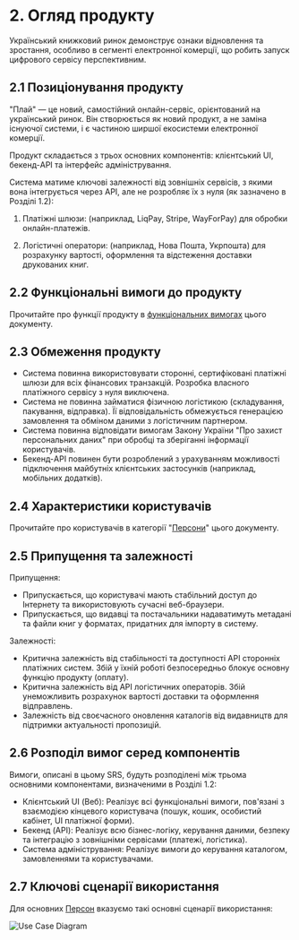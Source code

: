 # 2. Огляд продукту

Український книжковий ринок демонструє ознаки відновлення та зростання, особливо в сегменті електронної комерції, що робить запуск цифрового сервісу перспективним.

## 2.1 Позиціонування продукту

"Плай" — це новий, самостійний онлайн-сервіс, орієнтований на український ринок. Він створюється як новий продукт, а не заміна існуючої системи, і є частиною ширшої екосистеми електронної комерції.

Продукт складається з трьох основних компонентів: клієнтський UI, бекенд-API та інтерфейс адміністрування.

Система матиме ключові залежності від зовнішніх сервісів, з якими вона інтегрується через API, але не розробляє їх з нуля (як зазначено в Розділі 1.2):

1. Платіжні шлюзи: (наприклад, LiqPay, Stripe, WayForPay) для обробки онлайн-платежів.

2. Логістичні оператори: (наприклад, Нова Пошта, Укрпошта) для розрахунку вартості, оформлення та відстеження доставки друкованих книг.

## 2.2 Функціональні вимоги до продукту

Прочитайте про функції продукту в [функціональних вимогах](https://github.com/iamvladshevchuk/singularitarians/blob/main/4_FUNCTIONAL_REQUIREMENTS.md) цього документу.

## 2.3 Обмеження продукту

* Система повинна використовувати сторонні, сертифіковані платіжні шлюзи для всіх фінансових транзакцій. Розробка власного платіжного сервісу з нуля виключена.
* Система не повинна займатися фізичною логістикою (складування, пакування, відправка). Її відповідальність обмежується генерацією замовлення та обміном даними з логістичним партнером.
* Система повинна відповідати вимогам Закону України "Про захист персональних даних" при обробці та зберіганні інформації користувачів.
* Бекенд-API повинен бути розроблений з урахуванням можливості підключення майбутніх клієнтських застосунків (наприклад, мобільних додатків).

## 2.4 Характеристики користувачів

Прочитайте про користувачів в категорії "[Персони](https://github.com/iamvladshevchuk/singularitarians/blob/main/6_PERSONAS.md)" цього документу.

## 2.5 Припущення та залежності

Припущення:

* Припускається, що користувачі мають стабільний доступ до Інтернету та використовують сучасні веб-браузери.
* Припускається, що видавці та постачальники надаватимуть метадані та файли книг у форматах, придатних для імпорту в систему.

Залежності:

* Критична залежність від стабільності та доступності API сторонніх платіжних систем. Збій у їхній роботі безпосередньо блокує основну функцію продукту (оплату).
* Критична залежність від API логістичних операторів. Збій унеможливить розрахунок вартості доставки та оформлення відправлень.
* Залежність від своєчасного оновлення каталогів від видавництв для підтримки актуальності пропозицій.

## 2.6 Розподіл вимог серед компонентів

Вимоги, описані в цьому SRS, будуть розподілені між трьома основними компонентами, визначеними в Розділі 1.2:

* Клієнтський UI (Веб): Реалізує всі функціональні вимоги, пов'язані з взаємодією кінцевого користувача (пошук, кошик, особистий кабінет, UI платіжної форми).
* Бекенд (API): Реалізує всю бізнес-логіку, керування даними, безпеку та інтеграцію з зовнішніми сервісами (платежі, логістика).
* Система адміністрування: Реалізує вимоги до керування каталогом, замовленнями та користувачами.

## 2.7 Ключові сценарії використання

Для основних [Персон](https://github.com/iamvladshevchuk/singularitarians/blob/main/6_PERSONAS.md) вказуємо такі основні сценарії використання:

[graph]: https://www.plantuml.com/plantuml/png/PPA_Ji9G5CRt-nGdJ32Gy0TsJ9-1pQKf5HfBcxINoPYKuk1WWeDXOD0uknI5Y9JMX2SuvuqyzqADsF7h_RxV-SwzxONI3EHax0hNlf8WVGYSuKZ2m0biIpg-9uHfIJ-02YunfGKzOKPn1SmG3DUnFVbx_8XhtDC2CpPDAQO84uenfqYRBmPZXraAQdf3r-R0AswL4JUunmGER_Y2AIRuTKWhS2C09g5jcI4xgtsZtcZMBZrsv7HFCzm1vnB0RznGn80FhZR7DU0ECzootEgXVQFHB85Q2lHCTweQJquvdd7fEU0d9lmXn_S_7wl6oBQk_Oci5SHMYTZMrVvNoMdAhDLfoPmFSjKlmPMw97R7D2kOxHApevXBnQGP5qgAZWnGgsDw9EA-G7HAYAvUbCT5kWSdIolIGn7lYbiXZYyAzRg-kNFPEfTj8VIJdcJdJ7L5p_O6_5Fz0000 "Сценарії використання"

![Use Case Diagram][graph]
